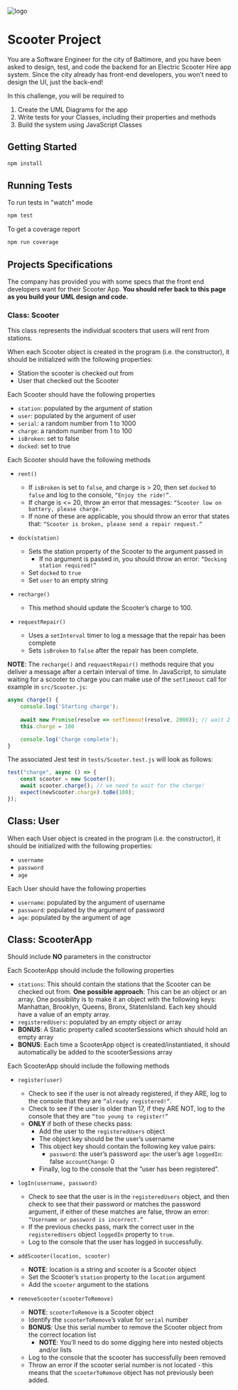 ![logo](https://user-images.githubusercontent.com/44912347/202296600-c5f247d6-9616-49db-88f0-38433429d781.jpg)

# Scooter Project
You are a Software Engineer for the city of Baltimore, and you have been asked to design, test, and code the backend for an Electric Scooter Hire app system. Since the city already has front-end developers, you won’t need to design the UI, just the back-end!

In this challenge, you will be required to 
1. Create the UML Diagrams for the app
2. Write tests for your Classes, including their properties and methods
3. Build the system using JavaScript Classes

## Getting Started
```bash
npm install
```

## Running Tests
To run tests in "watch" mode
```bash
npm test
```

To get a coverage report
```bash
npm run coverage
```

## Projects Specifications
The company has provided you with some specs that the front end developers want for their Scooter App. **You should refer back to this page as you build your UML design and code.**

### Class: Scooter
This class represents the individual scooters that users will rent from stations. 

When each Scooter object is created in the program (i.e. the constructor), it should be initialized with the following properties:
- Station the scooter is checked out from
- User that checked out the Scooter

Each Scooter should have the following properties
- `station`: populated by the argument of station 
- `user`: populated by the argument of user 
- `serial`: a random number from 1 to 1000
- `charge`: a random number from 1 to 100 
- `isBroken`: set to false 
- `docked`: set to true

Each Scooter should have the following methods
- `rent()`
    - If `isBroken` is set to `false`, and charge is > 20, then set `docked` to `false` and log to the console, `“Enjoy the ride!”`.
    - If charge is <= 20, throw an error that messages: `“Scooter low on battery, please charge.”`
    - If none of these are applicable, you should throw an error that states that: `“Scooter is broken, please send a repair request.”`
- `dock(station)`
    - Sets the station property of the Scooter to the argument passed in
        - If no argument is passed in, you should throw an error: `“Docking station required!”`
    - Set `docked` to `true`
    - Set `user` to an empty string
- `recharge()`
    - This method should update the Scooter’s charge to 100.

- `requestRepair()`
    - Uses a `setInterval` timer to log a message that the repair has been complete
    - Sets `isBroken` to `false` after the repair has been complete.

**NOTE**: The `recharge()` and `requaestRepair()` methods require that you deliver a message after a certain interval of time. In JavaScript, to simulate waiting for a scooter to charge you can make use of the `setTimeout` call for example in `src/Scooter.js`:
```js
async charge() {
    console.log('Starting charge');
    
    await new Promise(resolve => setTimeout(resolve, 2000)); // wait 2 seconds
    this.charge = 100

    console.log('Charge complete');   
}
```

The associated Jest test in `tests/Scooter.test.js` will look as follows:
```javascript
test("charge", async () => {
    const scooter = new Scooter();
    await scooter.charge(); // we need to wait for the charge!
    expect(newScooter.charge).toBe(100);
});
```

## Class: User
When each User object is created in the program (i.e. the constructor), it should be initialized with the following properties:
- `username`
- `password`
- `age`

Each User should have the following properties
- `username`: populated by the argument of username
- `password`: populated by the argument of password
- `age`: populated by the argument of age

## Class: ScooterApp
Should include **NO** parameters in the constructor

Each ScooterApp should include the following properties 
- `stations`: This should contain the stations that the Scooter can be checked out from. **One possible approach**: This can be an object or an array. One possibility is to make it an object with the following keys: Manhattan, Brooklyn, Queens, Bronx, StatenIsland.  Each key should have a value of an empty array.
- `registeredUsers`: populated by an empty object or array 
- **BONUS**: A Static property called scooterSessions which should hold an empty array
- **BONUS**: Each time a ScooterApp object is created/instantiated, it should automatically be added to the scooterSessions array 

Each ScooterApp should include the following methods 
- `register(user)`
    - Check to see if the user is not already registered, if they ARE, log to the console that they are `“already registered!”`. 
    - Check to see if the user is older than 17, if they ARE NOT, log to the console that they are `“too young to register!”`
    - **ONLY** if both of these checks pass: 
        - Add the user to the `registeredUsers` object
        - The object key should be the user’s username 
        - This object key should contain the following key value pairs: 
            - `password`: the user’s password 
            `age`: the user’s age 
            `loggedIn`: false 
            `accountChange`: 0 
        - Finally, log to the console that the ”user has been registered”. 

- `logIn(username, password)`
    - Check to see that the user is in the `registeredUsers` object, and then check to see that their password or matches the password argument, if either of these matches are false, throw an error: `“Username or password is incorrect.”`
    - If the previous checks pass, mark the correct user in the `registeredUsers` object `loggedIn` property to `true`.
    - Log to the console that the user has logged in successfully.

- `addScooter(location, scooter)`
    - **NOTE**: location is a string and scooter is a Scooter object 
    - Set the Scooter’s `station` property to the `location` argument
    - Add the `scooter` argument to the stations 

- `removeScooter(scooterToRemove)`
    - **NOTE**: `scooterToRemove` is a Scooter object 
    - Identify the `scooterToRemove`’s value for `serial` number 
    - **BONUS**: Use this serial number to remove the Scooter object from the correct location list 
        - **NOTE**: You’ll need to do some digging here into nested objects and/or lists
    - Log to the console that the scooter has successfully been removed 
    - Throw an error if the scooter serial number is not located - this means that the `scooterToRemove` object has not previously been added.

